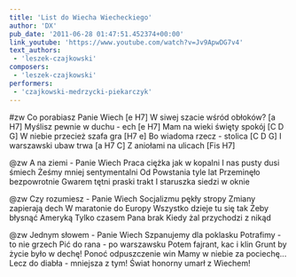```yaml
---
title: 'List do Wiecha Wiecheckiego'
author: 'DX'
pub_date: '2011-06-28 01:47:51.452374+00:00'
link_youtube: 'https://www.youtube.com/watch?v=Jv9ApwDG7v4'
text_authors:
 - 'leszek-czajkowski'
composers:
 - 'leszek-czajkowski'
performers:
 - 'czajkowski-medrzycki-piekarczyk'
---
```


#zw
Co porabiasz Panie Wiech [e H7]
W siwej szacie wśród obłoków? [a H7]
Myślisz pewnie w duchu - ech [e H7]
Mam na wieki święty spokój [C D G]
W niebie przecież szafa gra [H7 e]
Bo wiadoma rzecz - stolica [C D G]
I warszawski ubaw trwa [a H7 C]
Z aniołami na ulicach [Fis H7]

@zw
A na ziemi - Panie Wiech
Praca ciężka jak w kopalni
I nas pusty dusi śmiech
Żeśmy mniej sentymentalni
Od Powstania tyle lat 
Przeminęło bezpowrotnie
Gwarem tętni praski trakt
I staruszka siedzi w oknie

@zw
Czy rozumiesz - Panie Wiech
Socjalizmu pękły stropy
Zmiany zapierają dech
W maratonie do Europy
Wszystko dzieje tu się tak
Żeby błysnąć Ameryką
Tylko czasem Pana brak
Kiedy żal przychodzi z nikąd

@zw
Jednym słowem - Panie Wiech 
Szpanujemy dla poklasku
Potrafimy - to nie grzech
Pić do rana - po warszawsku
Potem fajrant, kac i klin
Grunt by życie było w dechę!
Ponoć odpuszczenie win
Mamy w niebie za pociechę...
Lecz do diabła - mniejsza z tym!
Świat honorny umarł z Wiechem!